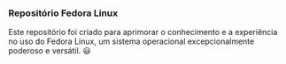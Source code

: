 ### Repositório Fedora Linux

Este repositório foi criado para aprimorar o conhecimento e a experiência no uso do Fedora Linux, um sistema operacional excepcionalmente poderoso e versátil. 😃
